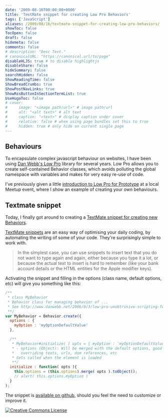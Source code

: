 ```yaml
---
date: '2009-08-16T00:00:00+0000'
title: 'TextMate snippet for creating Low Pro Behaviors'
tags: ['JavaScript']
aliases: /2009/08/16/textmate-snippet-for-creating-low-pro-behaviors/
showToc: false
TocOpen: false
draft: false
hidemeta: false
comments: false
# description: "Desc Text."
# canonicalURL: "https://canonical.url/to/page"
disableHLJS: true # to disable highlightjs
disableShare: false
hideSummary: false
searchHidden: false
ShowReadingTime: false
ShowBreadCrumbs: true
ShowPostNavLinks: true
ShowRssButtonInSectionTermList: true
UseHugoToc: false
# cover:
#     image: "<image path/url>" # image path/url
#     alt: "<alt text>" # alt text
#     caption: "<text>" # display caption under cover
#     relative: false # when using page bundles set this to true
#     hidden: true # only hide on current single page
---
```


## Behaviours

To encapsulate complex javascript behaviour on websites, I have been using [Dan Webb's Low Pro](http://www.danwebb.net/lowpro) library for several years. Low Pro allows you to create self-contained Behavior classes, which avoids polluting the global namespace with variables and makes for very easy re-use of code.

I've previously given a little [introduction to Low Pro for Prototype](http://roderick.dk/blog/2009/05/07/introduction-to-low-pro-for-prototype/) at a local Meetup event, where I show an example of creating your own behaviours.

## Textmate snippet

Today, I finally got around to creating a [TextMate snippet for creating new Behaviors](http://gist.github.com/168604).

[TextMate snippets](http://manual.macromates.com/en/snippets) are an easy way of optimising your daily coding, by automating the writing of some of your code. They're surprisingly simple to work with.

> In the simplest case, you can use snippets to insert text that you do not want to type again and again, either because you type it a lot, or because the actual text to insert is hard to remember (like your bank account details or the HTML entities for the Apple modifier keys).

Activating the snippet and filling in the options (class name, default options, etc) will give you something like this:

```javascript
/**
 * class MyBehavior
 * Behavior class for managing behavior of ...
 * See http://www.danwebb.net/2006/9/3/low-pro-unobtrusive-scripting-for-prototype
 **/
var MyBehavior = Behavior.create({
  options : {
    myOption : 'myOptionDefaultValue'
  },

  /**
   * MyBehavior#initialize( [ opts = { myOption : 'myOptionDefaultValue' }] )
   * - options (Object): Will be merged with the default options, good for 
   *   overriding texts, urls, dom references, etc
   * Gets called when the element is loaded 
   **/
  initialize : function( opts ){
    this.options = (this.options).merge( opts ).toObject();
    // alert( this.options.myOption )
  }
);
```

The snippet is [available on github](http://gist.github.com/168604), should you feel the need to customize or improve it.

<a rel="license" href="http://creativecommons.org/licenses/by-sa/2.5/dk/"><img alt="Creative Commons License" style="border-width:0" src="http://i.creativecommons.org/l/by-sa/2.5/dk/80x15.png" /></a>
